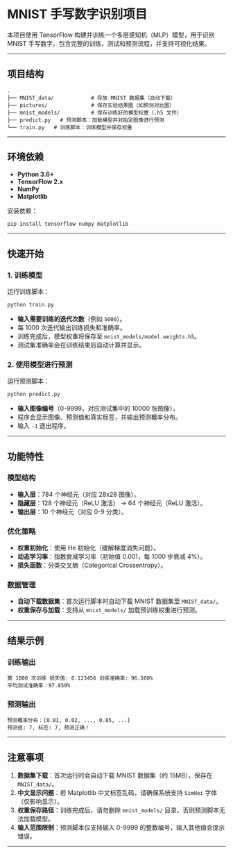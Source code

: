 
# MNIST 手写数字识别项目

本项目使用 TensorFlow 构建并训练一个多层感知机（MLP）模型，用于识别 MNIST 手写数字。包含完整的训练、测试和预测流程，并支持可视化结果。

---

## 项目结构

```
.
├── MNIST_data/            # 存放 MNIST 数据集（自动下载）
├── pictures/              # 保存实验结果图（如预测对比图）
├── mnist_models/          # 保存训练好的模型权重（.h5 文件）
├── predict.py   # 预测脚本：加载模型并对指定图像进行预测
└── train.py   # 训练脚本：训练模型并保存权重
```

---

## 环境依赖

- **Python 3.6+**
- **TensorFlow 2.x**
- **NumPy**
- **Matplotlib**

安装依赖：
```bash
pip install tensorflow numpy matplotlib
```

---

## 快速开始

### 1. 训练模型
运行训练脚本：
```bash
python train.py
```
- **输入需要训练的迭代次数**（例如 `5000`）。
- 每 1000 次迭代输出训练损失和准确率。
- 训练完成后，模型权重将保存至 `mnist_models/model.weights.h5`。
- 测试集准确率会在训练结束后自动计算并显示。

### 2. 使用模型进行预测
运行预测脚本：
```bash
python predict.py
```
- **输入图像编号**（0-9999，对应测试集中的 10000 张图像）。
- 程序会显示图像、预测值和真实标签，并输出预测概率分布。
- 输入 `-1` 退出程序。

---

## 功能特性

### 模型结构
- **输入层**：784 个神经元（对应 28x28 图像）。
- **隐藏层**：128 个神经元（ReLU 激活） → 64 个神经元（ReLU 激活）。
- **输出层**：10 个神经元（对应 0-9 分类）。

### 优化策略
- **权重初始化**：使用 He 初始化（缓解梯度消失问题）。
- **动态学习率**：指数衰减学习率（初始值 0.001，每 1000 步衰减 4%）。
- **损失函数**：分类交叉熵（Categorical Crossentropy）。

### 数据管理
- **自动下载数据集**：首次运行脚本时自动下载 MNIST 数据集至 `MNIST_data/`。
- **权重保存与加载**：支持从 `mnist_models/` 加载预训练权重进行预测。

---

## 结果示例

### 训练输出
```
第 1000 次训练 损失值: 0.123456 训练准确率: 96.500%
平均测试准确率：97.850%
```

### 预测输出
```
预测概率分布：[0.01, 0.02, ..., 0.85, ...]
预测值: 7, 标签: 7, 预测正确！
```


---

## 注意事项

1. **数据集下载**：首次运行时会自动下载 MNIST 数据集（约 15MB），保存在 `MNIST_data/`。
2. **中文显示问题**：若 Matplotlib 中文标签乱码，请确保系统支持 `SimHei` 字体（仅影响显示）。
3. **权重保存路径**：训练完成后，请勿删除 `mnist_models/` 目录，否则预测脚本无法加载模型。
4. **输入范围限制**：预测脚本仅支持输入 0-9999 的整数编号，输入其他值会提示错误。

---

